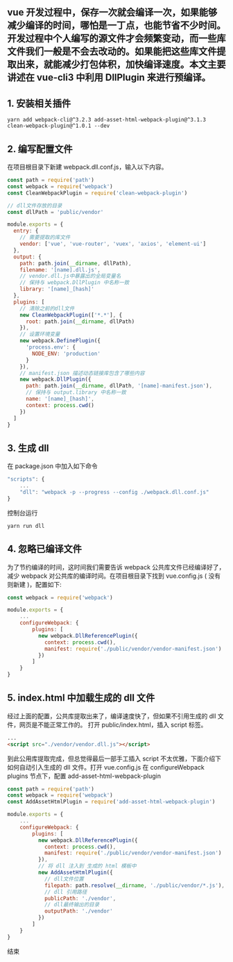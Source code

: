## vue 开发过程中，保存一次就会编译一次，如果能够减少编译的时间，哪怕是一丁点，也能节省不少时间。开发过程中个人编写的源文件才会频繁变动，而一些库文件我们一般是不会去改动的。如果能把这些库文件提取出来，就能减少打包体积，加快编译速度。本文主要讲述在 vue-cli3 中利用 DllPlugin 来进行预编译。
## 1. 安装相关插件
```shell
yarn add webpack-cli@^3.2.3 add-asset-html-webpack-plugin@^3.1.3 clean-webpack-plugin@^1.0.1 --dev
```
## 2. 编写配置文件
在项目根目录下新建 webpack.dll.conf.js，输入以下内容。
```js
const path = require('path')
const webpack = require('webpack')
const CleanWebpackPlugin = require('clean-webpack-plugin')

// dll文件存放的目录
const dllPath = 'public/vendor'

module.exports = {
  entry: {
    // 需要提取的库文件
    vendor: ['vue', 'vue-router', 'vuex', 'axios', 'element-ui']
  },
  output: {
    path: path.join(__dirname, dllPath),
    filename: '[name].dll.js',
    // vendor.dll.js中暴露出的全局变量名
    // 保持与 webpack.DllPlugin 中名称一致
    library: '[name]_[hash]'
  },
  plugins: [
    // 清除之前的dll文件
    new CleanWebpackPlugin(['*.*'], {
      root: path.join(__dirname, dllPath)
    }),
    // 设置环境变量
    new webpack.DefinePlugin({
      'process.env': {
        NODE_ENV: 'production'
      }
    }),
    // manifest.json 描述动态链接库包含了哪些内容
    new webpack.DllPlugin({
      path: path.join(__dirname, dllPath, '[name]-manifest.json'),
      // 保持与 output.library 中名称一致
      name: '[name]_[hash]',
      context: process.cwd()
    })
  ]
}
```
## 3. 生成 dll
在 package.json 中加入如下命令
```js
"scripts": {
    ...
    "dll": "webpack -p --progress --config ./webpack.dll.conf.js"
}
```
控制台运行
```shell
yarn run dll
```
## 4. 忽略已编译文件
为了节约编译的时间，这时间我们需要告诉 webpack 公共库文件已经编译好了，减少 webpack 对公共库的编译时间。在项目根目录下找到 vue.config.js ( 没有则新建 )，配置如下:
```js
const webpack = require('webpack')

module.exports = {
    ...
    configureWebpack: {
        plugins: [
          new webpack.DllReferencePlugin({
            context: process.cwd(),
            manifest: require('./public/vendor/vendor-manifest.json')
          })
        ]
    }
}
```
## 5. index.html 中加载生成的 dll 文件
经过上面的配置，公共库提取出来了，编译速度快了，但如果不引用生成的 dll 文件，网页是不能正常工作的。
打开 public/index.html，插入 script 标签。
```html
...
<script src="./vendor/vendor.dll.js"></script>
```
到此公用库提取完成，但总觉得最后一部手工插入 script 不太优雅，下面介绍下如何自动引入生成的 dll 文件。打开 vue.config.js 在 configureWebpack plugins 节点下，配置 add-asset-html-webpack-plugin
```js
const path = require('path')
const webpack = require('webpack')
const AddAssetHtmlPlugin = require('add-asset-html-webpack-plugin')

module.exports = {
    ...
    configureWebpack: {
        plugins: [
          new webpack.DllReferencePlugin({
            context: process.cwd(),
            manifest: require('./public/vendor/vendor-manifest.json')
          }),
          // 将 dll 注入到 生成的 html 模板中
          new AddAssetHtmlPlugin({
            // dll文件位置
            filepath: path.resolve(__dirname, './public/vendor/*.js'),
            // dll 引用路径
            publicPath: './vendor',
            // dll最终输出的目录
            outputPath: './vendor'
          })
        ]
    }
}
```
结束